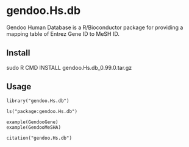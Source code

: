 # gendoo.Hs.db
Gendoo Human Database is a R/Bioconductor package for providing a mapping table
of Entrez Gene ID to MeSH ID.

## Install
sudo R CMD INSTALL gendoo.Hs.db_0.99.0.tar.gz

## Usage
```
library("gendoo.Hs.db")

ls("package:gendoo.Hs.db")

example(GendooGene)
example(GendooMeSHA)

citation("gendoo.Hs.db")
```
